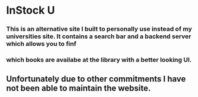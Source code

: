 # InStock U

### This is an alternative site I built to personally use instead of my universities site. It contains a search bar and a backend server which allows you to finf
### which books are availabe at the library with a better looking UI.

## Unfortunately due to other commitments I have not been able to maintain the website.
